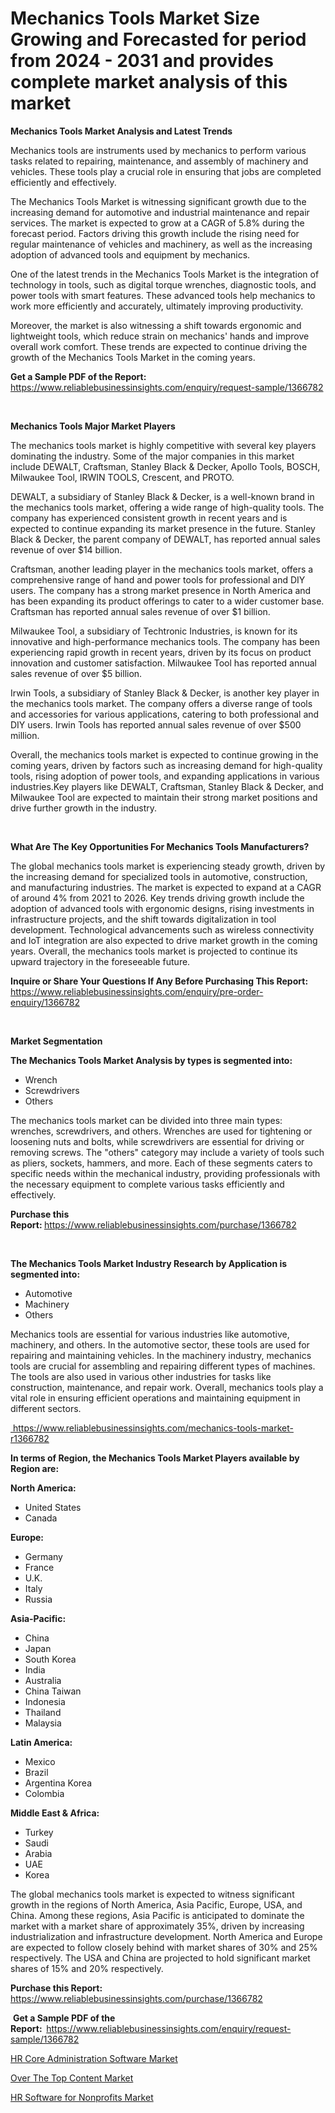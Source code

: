 <p><h1>Mechanics Tools Market Size Growing and Forecasted for period from 2024 - 2031 and provides complete market analysis of this market</h1></p><p><strong>Mechanics Tools Market Analysis and Latest Trends</strong></p>
<p><p>Mechanics tools are instruments used by mechanics to perform various tasks related to repairing, maintenance, and assembly of machinery and vehicles. These tools play a crucial role in ensuring that jobs are completed efficiently and effectively.</p><p>The Mechanics Tools Market is witnessing significant growth due to the increasing demand for automotive and industrial maintenance and repair services. The market is expected to grow at a CAGR of 5.8% during the forecast period. Factors driving this growth include the rising need for regular maintenance of vehicles and machinery, as well as the increasing adoption of advanced tools and equipment by mechanics.</p><p>One of the latest trends in the Mechanics Tools Market is the integration of technology in tools, such as digital torque wrenches, diagnostic tools, and power tools with smart features. These advanced tools help mechanics to work more efficiently and accurately, ultimately improving productivity.</p><p>Moreover, the market is also witnessing a shift towards ergonomic and lightweight tools, which reduce strain on mechanics' hands and improve overall work comfort. These trends are expected to continue driving the growth of the Mechanics Tools Market in the coming years.</p></p>
<p><strong>Get a Sample PDF of the Report:&nbsp;</strong> <a href="https://www.reliablebusinessinsights.com/enquiry/request-sample/1366782">https://www.reliablebusinessinsights.com/enquiry/request-sample/1366782</a></p>
<p>&nbsp;</p>
<p><strong>Mechanics Tools Major Market Players</strong></p>
<p><p>The mechanics tools market is highly competitive with several key players dominating the industry. Some of the major companies in this market include DEWALT, Craftsman, Stanley Black & Decker, Apollo Tools, BOSCH, Milwaukee Tool, IRWIN TOOLS, Crescent, and PROTO.</p><p>DEWALT, a subsidiary of Stanley Black & Decker, is a well-known brand in the mechanics tools market, offering a wide range of high-quality tools. The company has experienced consistent growth in recent years and is expected to continue expanding its market presence in the future. Stanley Black & Decker, the parent company of DEWALT, has reported annual sales revenue of over $14 billion.</p><p>Craftsman, another leading player in the mechanics tools market, offers a comprehensive range of hand and power tools for professional and DIY users. The company has a strong market presence in North America and has been expanding its product offerings to cater to a wider customer base. Craftsman has reported annual sales revenue of over $1 billion.</p><p>Milwaukee Tool, a subsidiary of Techtronic Industries, is known for its innovative and high-performance mechanics tools. The company has been experiencing rapid growth in recent years, driven by its focus on product innovation and customer satisfaction. Milwaukee Tool has reported annual sales revenue of over $5 billion.</p><p>Irwin Tools, a subsidiary of Stanley Black & Decker, is another key player in the mechanics tools market. The company offers a diverse range of tools and accessories for various applications, catering to both professional and DIY users. Irwin Tools has reported annual sales revenue of over $500 million.</p><p>Overall, the mechanics tools market is expected to continue growing in the coming years, driven by factors such as increasing demand for high-quality tools, rising adoption of power tools, and expanding applications in various industries.Key players like DEWALT, Craftsman, Stanley Black & Decker, and Milwaukee Tool are expected to maintain their strong market positions and drive further growth in the industry.</p></p>
<p>&nbsp;</p>
<p><strong>What Are The Key Opportunities For Mechanics Tools Manufacturers?</strong></p>
<p><p>The global mechanics tools market is experiencing steady growth, driven by the increasing demand for specialized tools in automotive, construction, and manufacturing industries. The market is expected to expand at a CAGR of around 4% from 2021 to 2026. Key trends driving growth include the adoption of advanced tools with ergonomic designs, rising investments in infrastructure projects, and the shift towards digitalization in tool development. Technological advancements such as wireless connectivity and IoT integration are also expected to drive market growth in the coming years. Overall, the mechanics tools market is projected to continue its upward trajectory in the foreseeable future.</p></p>
<p><strong>Inquire or Share Your Questions If Any Before Purchasing This Report:</strong> <a href="https://www.reliablebusinessinsights.com/enquiry/pre-order-enquiry/1366782">https://www.reliablebusinessinsights.com/enquiry/pre-order-enquiry/1366782</a></p>
<p>&nbsp;</p>
<p><strong>Market Segmentation</strong></p>
<p><strong>The Mechanics Tools Market Analysis by types is segmented into:</strong></p>
<p><ul><li>Wrench</li><li>Screwdrivers</li><li>Others</li></ul></p>
<p><p>The mechanics tools market can be divided into three main types: wrenches, screwdrivers, and others. Wrenches are used for tightening or loosening nuts and bolts, while screwdrivers are essential for driving or removing screws. The "others" category may include a variety of tools such as pliers, sockets, hammers, and more. Each of these segments caters to specific needs within the mechanical industry, providing professionals with the necessary equipment to complete various tasks efficiently and effectively.</p></p>
<p><strong>Purchase this Report:&nbsp;</strong><a href="https://www.reliablebusinessinsights.com/purchase/1366782">https://www.reliablebusinessinsights.com/purchase/1366782</a></p>
<p>&nbsp;</p>
<p><strong>The Mechanics Tools Market Industry Research by Application is segmented into:</strong></p>
<p><ul><li>Automotive</li><li>Machinery</li><li>Others</li></ul></p>
<p><p>Mechanics tools are essential for various industries like automotive, machinery, and others. In the automotive sector, these tools are used for repairing and maintaining vehicles. In the machinery industry, mechanics tools are crucial for assembling and repairing different types of machines. The tools are also used in various other industries for tasks like construction, maintenance, and repair work. Overall, mechanics tools play a vital role in ensuring efficient operations and maintaining equipment in different sectors.</p></p>
<p><a href="https://www.reliablebusinessinsights.com/mechanics-tools-market-r1366782">&nbsp;https://www.reliablebusinessinsights.com/mechanics-tools-market-r1366782</a></p>
<p><strong>In terms of Region, the Mechanics Tools Market Players available by Region are:</strong></p>
<p>
    <p> <strong> North America: </strong>
        <ul>
            <li>United States</li>
            <li>Canada</li>
        </ul>
        </p> 
    <p> <strong> Europe: </strong>
        <ul>
            <li>Germany</li>
            <li>France</li>
            <li>U.K.</li>
            <li>Italy</li>
            <li>Russia</li>
        </ul>
        </p> 
    <p> <strong> Asia-Pacific: </strong>
        <ul>
            <li>China</li>
            <li>Japan</li>
            <li>South Korea</li>
            <li>India</li>
            <li>Australia</li>
            <li>China Taiwan</li>
            <li>Indonesia</li>
            <li>Thailand</li>
            <li>Malaysia</li>
        </ul>
        </p> 
    <p> <strong> Latin America: </strong>
        <ul>
            <li>Mexico</li>
            <li>Brazil</li>
            <li>Argentina Korea</li>
            <li>Colombia</li>
        </ul>
        </p> 
    <p> <strong> Middle East & Africa: </strong>
        <ul>
            <li>Turkey</li>
            <li>Saudi</li>
            <li>Arabia</li>
            <li>UAE</li>
            <li>Korea</li>
        </ul>
    </p>
    </p>
<p><p>The global mechanics tools market is expected to witness significant growth in the regions of North America, Asia Pacific, Europe, USA, and China. Among these regions, Asia Pacific is anticipated to dominate the market with a market share of approximately 35%, driven by increasing industrialization and infrastructure development. North America and Europe are expected to follow closely behind with market shares of 30% and 25% respectively. The USA and China are projected to hold significant market shares of 15% and 20% respectively.</p></p>
<p><strong>Purchase this Report: </strong><a href="https://www.reliablebusinessinsights.com/purchase/1366782">https://www.reliablebusinessinsights.com/purchase/1366782</a></p>
<p>&nbsp;<strong>Get a Sample PDF of the Report:&nbsp;&nbsp;</strong><a href="https://www.reliablebusinessinsights.com/enquiry/request-sample/1366782">https://www.reliablebusinessinsights.com/enquiry/request-sample/1366782</a></p>
<p><strong></strong></p>
<p><p><a href="https://github.com/dmmanir420/Market-Research-Report-List-1/blob/main/hr-core-administration-software-market.md">HR Core Administration Software Market</a></p><p><a href="https://view.publitas.com/reportprime-1/over-the-top-content-market-global-market-insights-and-sales-trends-2024-to-2031/">Over The Top Content Market</a></p><p><a href="https://github.com/pennyaldbrittonh658/Market-Research-Report-List-1/blob/main/hr-software-for-nonprofits-market.md">HR Software for Nonprofits Market</a></p></p>